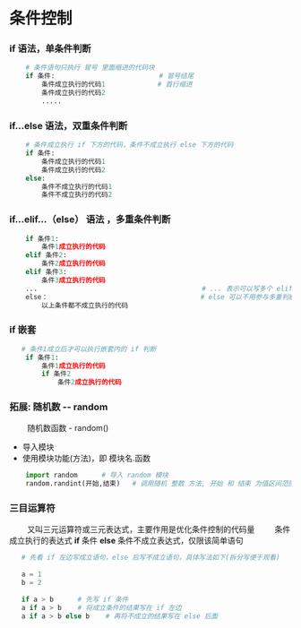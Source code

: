 # 条件控制
### if 语法，单条件判断

```python
    # 条件语句只执行 冒号 里面缩进的代码块
    if 条件:                          # 冒号结尾
        条件成立执行的代码1             # 首行缩进
        条件成立执行的代码2
        .....
```

### if...else 语法，双重条件判断 



```python
    # 条件成立执行 if 下方的代码，条件不成立执行 else 下方的代码
    if 条件:
        条件成立执行的代码1
        条件成立执行的代码2
    else:
        条件不成立执行的代码1
        条件不成立执行的代码2

```

### if...elif...（else） 语法 ，多重条件判断



```python
    if 条件1:
        条件1成立执行的代码
    elif 条件2:
        条件2成立执行的代码
    elif 条件3:
        条件3成立执行的代码
    ...                                         # ... 表示可以写多个 elif 条件
    else：                                      # else 可以不用参与多重判断，只有 elif 条件判断
        以上条件都不成立执行的代码
```


### if 嵌套


```python
   # 条件1成立后才可以执行嵌套内的 if 判断
    if 条件1:
        条件1成立执行的代码
        if 条件2
            条件2成立执行的代码

```


### 拓展: 随机数 -- random
&emsp;&emsp; 随机数函数 - random()
*  导入模块
*  使用模块功能(方法)，即 模块名.函数


```python
    import random      # 导入 random 模块
    random.randint(开始,结束)   # 调用随机 整数 方法, 开始 和 结束 为值区间范围，包括开始和结束

```

### 三目运算符
&emsp;&emsp; 又叫三元运算符或三元表达式，主要作用是优化条件控制的代码量
&emsp;&emsp; 条件成立执行的表达式 **if** 条件 **else** 条件不成立表达式，仅限该简单语句

```python
   # 先看 if 左边写成立语句，else 后写不成立语句，具体写法如下(拆分写便于观看)
   
   a = 1
   b = 2
   
   if a > b      # 先写 if 条件
   a if a > b    # 将成立条件的结果写在 if 左边
   a if a > b else b    # 再将不成立的结果写在 else 后面
   
```












